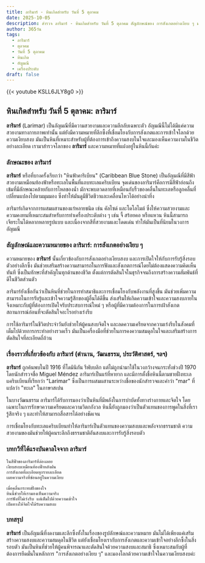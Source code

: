 ```yaml
---
title: ลาริมาร์ - หินเกิดสำหรับ วันที่ 5 ตุลาคม
date: 2025-10-05
description: สำรวจ ลาริมาร์ - หินเกิดสำหรับ วันที่ 5 ตุลาคม สัญลักษณ์ของ การสังเกตอย่างเงียบ ๆ มาเรียนรู้ความหมายลึกซึ้งของหินพิเศษนี้
author: 365วัน
tags:
  - ลาริมาร์
  - ตุลาคม
  - วันที่ 5 ตุลาคม
  - หินเกิด
  - อัญมณี
  - เครื่องประดับ
draft: false
---
```


{{< youtube KSLL6JLY8g0 >}}

## หินเกิดสำหรับ วันที่ 5 ตุลาคม: ลาริมาร์

**ลาริมาร์** (Larimar) เป็นอัญมณีที่มีความสวยงามและความลึกลับเฉพาะตัว อัญมณีนี้ไม่ได้มีแค่ความสวยงามทางกายภาพเท่านั้น แต่ยังมีความหมายที่ลึกซึ้งที่เชื่อมโยงกับการสังเกตและการเข้าใจโลกด้วยความเงียบสงบ มันเป็นหินที่เหมาะสำหรับผู้ที่ต้องการเข้าถึงความสงบในใจและมองเห็นความงามในชีวิตอย่างละเอียด เรามาสำรวจโลกของ **ลาริมาร์** และความหมายที่แฝงอยู่ในหินนี้กันค่ะ

### ลักษณะของ ลาริมาร์

**ลาริมาร์** หรือที่บางครั้งเรียกว่า "หินฟ้าคาริเบียน" (Caribbean Blue Stone) เป็นอัญมณีที่มีสีฟ้าสวยงามเหมือนท้องฟ้าหรือทะเลในพื้นที่แถบทะเลแคริบเบียน จุดเด่นของลาริมาร์คือการมีสีฟ้าอ่อนถึงเข้มที่มีลักษณะคล้ายกับการไหลของน้ำ มักจะพบลวดลายที่เหมือนกับริ้วของคลื่นในทะเลหรือลูกคลื่นที่เปลี่ยนแปลงไปตามมุมมอง ซึ่งทำให้มันดูมีชีวิตชีวาและเคลื่อนไหวได้อย่างน่าทึ่ง

ลาริมาร์เกิดจากการผสมผสานของแร่หลายชนิด เช่น คัลไซด์ และโดโลไมต์ ซึ่งให้ความสวยงามและความคงทนที่เหมาะสมสำหรับการทำเครื่องประดับต่าง ๆ เช่น จี้ สร้อยคอ หรือแหวน หินนี้สามารถเจียระไนได้หลากหลายรูปแบบ และเนื่องจากสีที่สวยงามและโดดเด่น ทำให้มันเป็นที่นิยมในวงการอัญมณี

### สัญลักษณ์และความหมายของ ลาริมาร์: การสังเกตอย่างเงียบ ๆ

ความหมายของ **ลาริมาร์** นั้นเกี่ยวข้องกับการสังเกตอย่างเงียบสงบ และการเปิดใจให้กับการรับรู้สิ่งรอบตัวอย่างลึกซึ้ง มันช่วยเสริมสร้างความสามารถในการฟังและสังเกตการณ์โดยไม่ต้องแสดงความคิดเห็นทันที ซึ่งเป็นทักษะที่สำคัญในทุกด้านของชีวิต ตั้งแต่การตัดสินใจในธุรกิจจนถึงการสร้างความสัมพันธ์ที่ดีในชีวิตส่วนตัว

ลาริมาร์ยังเชื่อกันว่าเป็นหินที่ช่วยในการทำสมาธิและการเชื่อมโยงกับพลังงานที่สูงขึ้น มันช่วยเพิ่มความสามารถในการรับรู้และเข้าใจความรู้สึกของผู้อื่นได้ดีขึ้น ส่งเสริมให้เกิดความเข้าใจและความสงบภายใน จึงเหมาะกับผู้ที่ต้องการเปิดใจรับประสบการณ์ใหม่ ๆ หรือผู้ที่มีความต้องการในการเฝ้าสังเกตสถานการณ์ก่อนที่จะตัดสินใจอะไรอย่างเร่งรีบ

การใช้ลาริมาร์ในชีวิตประจำวันยังช่วยให้ผู้คนสงบจิตใจ และลดความเครียดจากความเร่งรีบในสังคมที่เต็มไปด้วยการกระทำอย่างรวดเร็ว มันเป็นเครื่องมือที่ช่วยในการคงความสมดุลในใจและเสริมสร้างการตัดสินใจที่ละเอียดถี่ถ้วน

### เรื่องราวที่เกี่ยวข้องกับ ลาริมาร์ (ตำนาน, วัฒนธรรม, ประวัติศาสตร์, ฯลฯ)

**ลาริมาร์** ถูกค้นพบในปี 1916 ที่โดมินิกัน รีพับบลิก แต่ไม่ถูกนำมาใช้ในวงกว้างจนกระทั่งช่วงปี 1970 โดยนักสำรวจชื่อ Miguel Méndez ลาริมาร์เป็นแร่ที่หายาก และมีการตั้งชื่อหินนี้ตามชายฝั่งทะเลแคริบเบียนที่เรียกว่า "Larimar" ซึ่งเป็นการผสมผสานระหว่างชื่อของนักสำรวจและคำว่า "mar" ที่แปลว่า "ทะเล" ในภาษาสเปน

ในบางวัฒนธรรม ลาริมาร์ได้รับการมองว่าเป็นหินที่มีพลังในการบำบัดทั้งทางร่างกายและจิตใจ โดยเฉพาะในการรักษาความเครียดและความวิตกกังวล หินนี้ยังถูกมองว่าเป็นตัวแทนของการพูดในสิ่งที่เรารู้สึกจริง ๆ และทำให้สามารถสื่อสารได้อย่างชัดเจน

การเชื่อมโยงกับทะเลแคริบเบียนทำให้ลาริมาร์เป็นตัวแทนของความสงบและพลังจากธรรมชาติ ความสวยงามของมันช่วยให้ผู้คนระลึกถึงธรรมชาติอันสงบและการรับรู้สิ่งรอบตัว

### บทกวีที่ได้แรงบันดาลใจจาก ลาริมาร์

```
ในสีฟ้าของลาริมาร์ที่ล่องลอย  
เงียบสงบเหมือนท้องฟ้าหลังฝน  
การสังเกตที่ละเอียดทุกรายละเอียด  
เผยความจริงที่ซ่อนอยู่ในความเงียบ

เมื่อคลื่นกระทบฝั่งของใจ  
หินนี้ช่วยให้เรามองเห็นความจริง  
การฟังที่ไม่เร่งรีบ แต่เต็มไปด้วยความเข้าใจ  
เปิดทางให้จิตใจได้รับความสงบ
```

### บทสรุป

**ลาริมาร์** เป็นอัญมณีที่งดงามและลึกซึ้งทั้งในเรื่องของรูปลักษณ์และความหมาย มันไม่ได้เพียงแค่เสริมสร้างความสงบและความสมดุลในชีวิต แต่ยังเชื่อมโยงเรากับการสังเกตและความเข้าใจอย่างลึกซึ้งในสิ่งรอบตัว มันเป็นหินที่ช่วยให้ผู้คนพิจารณาและตัดสินใจด้วยความสงบและสมาธิ ซึ่งเหมาะสมกับผู้ที่ต้องการยึดมั่นในหลักการ "การสังเกตอย่างเงียบ ๆ" และมองโลกด้วยความเข้าใจในความเงียบสงบค่ะ